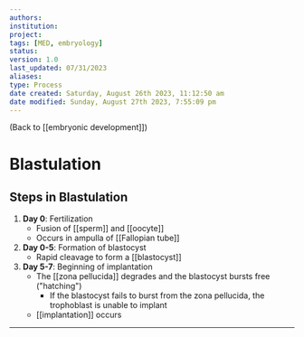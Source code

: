 ```yaml
---
authors: 
institution: 
project: 
tags: [MED, embryology]
status: 
version: 1.0
last_updated: 07/31/2023
aliases: 
type: Process
date created: Saturday, August 26th 2023, 11:12:50 am
date modified: Sunday, August 27th 2023, 7:55:09 pm
---
```


(Back to [[embryonic development]])

# Blastulation

## Steps in Blastulation
1. **Day 0**: Fertilization
	- Fusion of [[sperm]] and [[oocyte]]
	- Occurs in ampulla of [[Fallopian tube]]
2. **Day 0-5**: Formation of blastocyst
	- Rapid cleavage to form a [[blastocyst]]
3. **Day 5-7**: Beginning of implantation
	- The [[zona pellucida]] degrades and the blastocyst bursts free ("hatching")
		- If the blastocyst fails to burst from the zona pellucida, the trophoblast is unable to implant
	- [[implantation]] occurs

---
